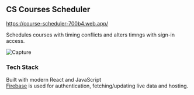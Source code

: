 
## CS Courses Scheduler  

https://course-scheduler-700b4.web.app/  

Schedules courses with timing conflicts and alters timngs with sign-in access.  

![Capture](https://user-images.githubusercontent.com/21358353/135154705-bf2946a9-6fb7-43e5-972f-a363325e6b79.PNG)  

### Tech Stack  
Built with modern React and JavaScript<br />
[Firebase](https://firebase.google.com/) is used for authentication, fetching/updating live data and hosting.
